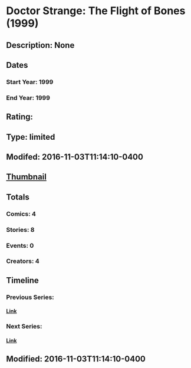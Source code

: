 # Doctor Strange: The Flight of Bones (1999)
## Description: None
## Dates
### Start Year: 1999
### End Year: 1999
## Rating: 
## Type: limited
## Modifed: 2016-11-03T11:14:10-0400
## [Thumbnail](http://i.annihil.us/u/prod/marvel/i/mg/2/c0/581b5401036ec.jpg)
## Totals
### Comics: 4
### Stories: 8
### Events: 0
### Creators: 4
## Timeline
### Previous Series: 
#### [Link]()
### Next Series: 
#### [Link]()
## Modified: 2016-11-03T11:14:10-0400